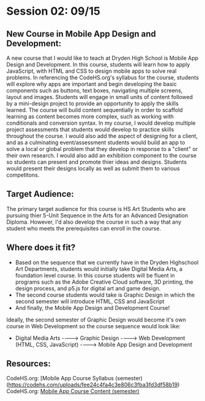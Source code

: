 # Session 02: 09/15
## New Course in Mobile App Design and Development: 
A new course that I would like to teach at Dryden High School is Mobile App Design and Development.  In this course, students will learn how to apply JavaScript, with HTML and CSS to design mobile apps to solve real problems.   In referencing the CodeHS.org's syllabus for the course, students will explore why apps are important and begin developing the basic components such as buttons, text boxes, navigating multiple screens, layout and images.  Students will engage in small units of content followed by a mini-design project to provide an opportunity to apply the skills learned.  The course will build content sequentially in order to scaffold learning as content becomes more complex, such as working with conditionals and conversion syntax.  In my course, I would develop multiple project assessments that students would develop to practice skills throughout the course.  I would also add the aspect of designing for a client, and as a culminating event/assessment students would build an app to solve a local or global problem that they develop in response to a "client" or their own research.  I would also add an exhibition component to the course so students can present and promote thier ideas and designs. Students would present their designs locally as well as submit them to various competitons.

## Target Audience:
The primary target audience for this course is HS Art Students who are pursuing thier 5-Unit Sequence in the Arts for an Advanced Designation Diploma.  However, I'd also develop the course in such a way that any student who meets the prerequisites can enroll in the course.  

## Where does it fit?
* Based on the sequence that we currently have in the Dryden Highschool Art Departments, students would initially take Digital Media Arts, a foundation level course.  In this course students will be fluent in programs such as the Adobe Creative Cloud software, 3D printing, the design process, and p5.js for digital art and game design.
* The second course students would take is Graphic Design in which the second semester will introduce HTML, CSS and JavaScript
* And finally, the Mobile App Design and Development Course! 

Ideally, the second semester of Graphic Design would become it's own course in Web Development so the course sequence would look like: 
* Digital Media Arts ----> Graphic Design ----> Web Development (HTML, CSS, JavaScript) ----> Mobile App Design and Development
 
## Resources:
CodeHS.org: [Mobile App Course Syllabus (semester)(https://codehs.com/uploads/fee24c4fa4c3e806c3fba3fd3df58b19)<br>
CodeHS.org: [Mobile App Course Content (semester)](https://codehs.com/course/4771/explore)
